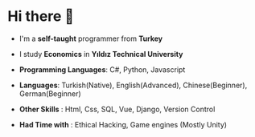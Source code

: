 # Hi there 👋


-  I'm a **self-taught** programmer from **Turkey**

-  I study **Economics** in **Yıldız Technical University**

-  **Programming Languages**: C#, Python, Javascript

-  **Languages**: Turkish(Native), English(Advanced), Chinese(Beginner), German(Beginner)

-  **Other Skills** : Html, Css, SQL, Vue, Django, Version Control

-  **Had Time with** : Ethical Hacking, Game engines (Mostly Unity)
